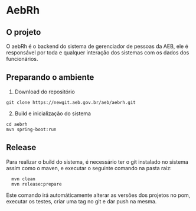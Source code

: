 # AebRh

## O projeto

O aebRh é o backend do sistema de gerenciador de pessoas da AEB, ele é responsável por toda e qualquer interação dos sistemas com os dados dos funcionários.

## Preparando o ambiente

1. Download do repositório

  ```
  git clone https://newgit.aeb.gov.br/aeb/aebrh.git
  ```
2. Build e inicialização do sistema

  ```
  cd aebrh
  mvn spring-boot:run
  ```

## Release

Para realizar o build do sistema, é necessário ter o git instalado no sistema assim como o maven, e executar o seguinte comando na pasta raiz:

```
  mvn clean
  mvn release:prepare
```

Este comando irá automáticamente alterar as versões dos projetos no pom, executar os testes, criar uma tag no git e dar push na mesma.
